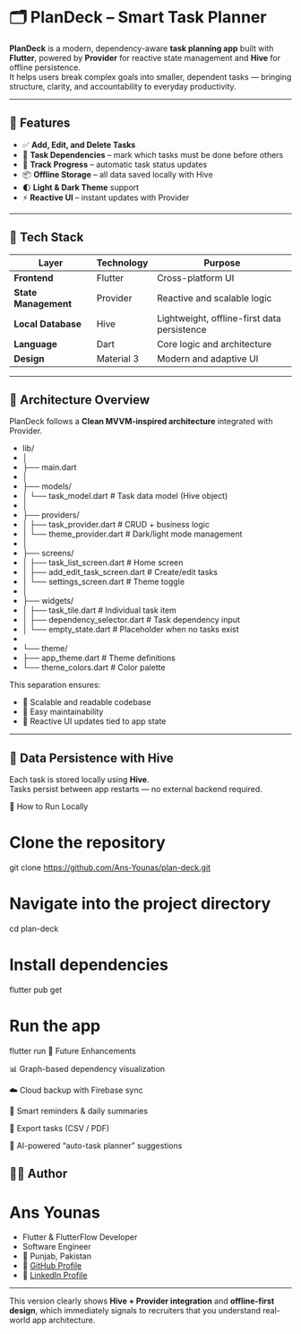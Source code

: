 # 🗂️ PlanDeck – Smart Task Planner

**PlanDeck** is a modern, dependency-aware **task planning app** built with **Flutter**, powered by **Provider** for reactive state management and **Hive** for offline persistence.  
It helps users break complex goals into smaller, dependent tasks — bringing structure, clarity, and accountability to everyday productivity.

---

## 🚀 Features

- ✅ **Add, Edit, and Delete Tasks**
- 🔗 **Task Dependencies** – mark which tasks must be done before others
- 📆 **Track Progress** – automatic task status updates
- 📦 **Offline Storage** – all data saved locally with Hive
- 🌓 **Light & Dark Theme** support
- ⚡ **Reactive UI** – instant updates with Provider

---

## 🧰 Tech Stack

| Layer | Technology | Purpose |
|--------|-------------|----------|
| **Frontend** | Flutter | Cross-platform UI |
| **State Management** | Provider | Reactive and scalable logic |
| **Local Database** | Hive | Lightweight, offline-first data persistence |
| **Language** | Dart | Core logic and architecture |
| **Design** | Material 3 | Modern and adaptive UI |

---

## 🧱 Architecture Overview

PlanDeck follows a **Clean MVVM-inspired architecture** integrated with Provider.

- lib/
- │
- ├── main.dart
- │
- ├── models/
- │ └── task_model.dart # Task data model (Hive object)
- │
- ├── providers/
- │ ├── task_provider.dart # CRUD + business logic
- │ └── theme_provider.dart # Dark/light mode management
- │
- ├── screens/
- │ ├── task_list_screen.dart # Home screen
- │ ├── add_edit_task_screen.dart # Create/edit tasks
- │ └── settings_screen.dart # Theme toggle
- │
- ├── widgets/
- │ ├── task_tile.dart # Individual task item
- │ ├── dependency_selector.dart # Task dependency input
- │ └── empty_state.dart # Placeholder when no tasks exist
- 
- └── theme/
- ├── app_theme.dart # Theme definitions
- └── theme_colors.dart # Color palette


This separation ensures:
- 🔹 Scalable and readable codebase  
- 🔹 Easy maintainability  
- 🔹 Reactive UI updates tied to app state  

---

## 💾 Data Persistence with Hive

Each task is stored locally using **Hive**.  
Tasks persist between app restarts — no external backend required.


🧪 How to Run Locally

# Clone the repository
git clone https://github.com/Ans-Younas/plan-deck.git

# Navigate into the project directory
cd plan-deck

# Install dependencies
flutter pub get

# Run the app
flutter run
🧩 Future Enhancements

📊 Graph-based dependency visualization

☁️ Cloud backup with Firebase sync

🔔 Smart reminders & daily summaries

🧾 Export tasks (CSV / PDF)

🧠 AI-powered “auto-task planner” suggestions

## 👨‍💻 Author

# Ans Younas 
- Flutter & FlutterFlow Developer
- Software Engineer
- 📍 Punjab, Pakistan
- 🔗 [GitHub Profile](https://github.com/Ans-Younas/)
- 🔗 [LinkedIn Profile](https://www.linkedin.com/in/ans-younas/)

---

This version clearly shows **Hive + Provider integration** and **offline-first design**, which immediately signals to recruiters that you understand real-world app architecture.  


